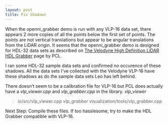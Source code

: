 ```yaml
---
layout: post
title: Fix Shadows
---
```


When the openni_grabber demo is run with any VLP-16 data set, there appears 2 more copies of all the points below the first set of points. 
The points are not vertical translations but appear to be angular translations from the LiDAR origin.
It seems that the openni\_grabber demo is designed for HDL-32 data sets as described on [The Velodyne High Definition LiDAR HDL Grabber](http://pointclouds.org/documentation/tutorials/hdl_grabber.php#hdl-grabber "PCL: HDL Grabber") page by PCL.

I ran some HDL-32 sample data sets and confirmed no occurence of these shadows.
All the data sets I've collected with the Velodyne VLP-16 have these shadows as do the sample data sets Leo has left behind.

There doesn't seem to be a calibration file for VLP-16 but PCL does actually have a *vlp_viewer.cpp* and *vlp_grabber.cpp* in the library.
*vlp_viewer* 
> io/src/vlp_viewer.cpp
*vlp_grabber* 
> visualization/tools/vlp_grabber.cpp

Next Step: Compile these files. If too hasslesome, try to make the HDL Grabber compatible with VLP-16.
